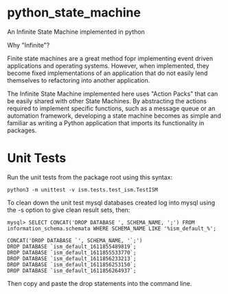 # python_state_machine
An Infinite State Machine implemented in python

Why "Infinite"?

Finite state machines are a great method fopr implementing event driven applications and operating systems. 
However, when implemented, they become fixed implementations of an application that do not easily lend themselves
to refactoring into another application.

The Infinite State Machine implemented here uses "Action Packs" that can be easily shared with other 
 State Machines. By abstracting the actions required to implement specific functions, such as a message queue or 
an automation framework, developing a state machine becomes as simple and familiar as writing a Python application that 
imports its functionality in packages.

# Unit Tests
Run the unit tests from the package root using this syntax:

```commandline
python3 -m unittest -v ism.tests.test_ism.TestISM
```

To clean down the unit test mysql databases created  log into mysql using the -s option to give clean result sets, then:

```commandline
mysql> SELECT CONCAT('DROP DATABASE ', SCHEMA_NAME, ';') FROM 
information_schema.schemata WHERE SCHEMA_NAME LIKE '%ism_default_%'; 

CONCAT('DROP DATABASE `', SCHEMA_NAME, '`;')
DROP DATABASE `ism_default_1611855489819`;
DROP DATABASE `ism_default_1611855533770`;
DROP DATABASE `ism_default_1611856233213`;
DROP DATABASE `ism_default_1611856253150`;
DROP DATABASE `ism_default_1611856264937`;
```
Then copy and paste the drop statements into the command line.

